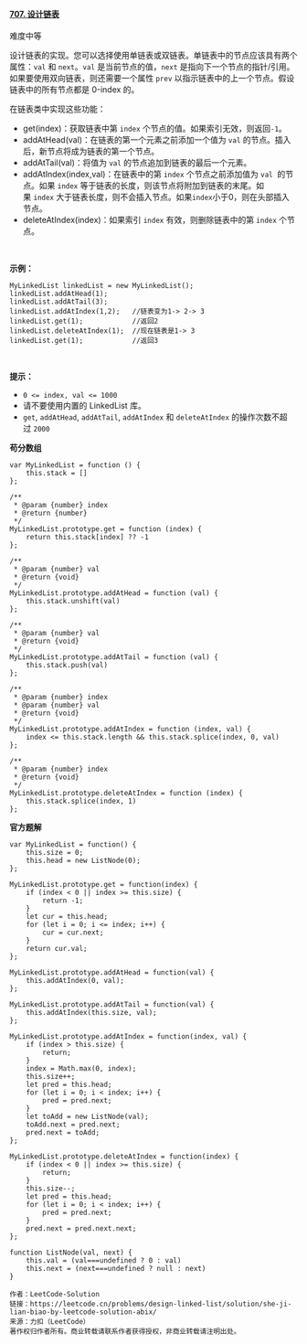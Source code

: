 #### [707. 设计链表](https://leetcode.cn/problems/design-linked-list/)

难度中等

设计链表的实现。您可以选择使用单链表或双链表。单链表中的节点应该具有两个属性：`val` 和 `next`。`val` 是当前节点的值，`next` 是指向下一个节点的指针/引用。如果要使用双向链表，则还需要一个属性 `prev` 以指示链表中的上一个节点。假设链表中的所有节点都是 0-index 的。

在链表类中实现这些功能：

-   get(index)：获取链表中第 `index` 个节点的值。如果索引无效，则返回`-1`。
-   addAtHead(val)：在链表的第一个元素之前添加一个值为 `val` 的节点。插入后，新节点将成为链表的第一个节点。
-   addAtTail(val)：将值为 `val` 的节点追加到链表的最后一个元素。
-   addAtIndex(index,val)：在链表中的第 `index` 个节点之前添加值为 `val`  的节点。如果 `index` 等于链表的长度，则该节点将附加到链表的末尾。如果 `index` 大于链表长度，则不会插入节点。如果`index`小于0，则在头部插入节点。
-   deleteAtIndex(index)：如果索引 `index` 有效，则删除链表中的第 `index` 个节点。

 

**示例：**

```
MyLinkedList linkedList = new MyLinkedList();
linkedList.addAtHead(1);
linkedList.addAtTail(3);
linkedList.addAtIndex(1,2);   //链表变为1-> 2-> 3
linkedList.get(1);            //返回2
linkedList.deleteAtIndex(1);  //现在链表是1-> 3
linkedList.get(1);            //返回3
```

 

**提示：**

-   `0 <= index, val <= 1000`
-   请不要使用内置的 LinkedList 库。
-   `get`, `addAtHead`, `addAtTail`, `addAtIndex` 和 `deleteAtIndex` 的操作次数不超过 `2000`

**苟分数组**
```
var MyLinkedList = function () {
    this.stack = []
};

/** 
 * @param {number} index
 * @return {number}
 */
MyLinkedList.prototype.get = function (index) {
    return this.stack[index] ?? -1
};

/** 
 * @param {number} val
 * @return {void}
 */
MyLinkedList.prototype.addAtHead = function (val) {
    this.stack.unshift(val)
};

/** 
 * @param {number} val
 * @return {void}
 */
MyLinkedList.prototype.addAtTail = function (val) {
    this.stack.push(val)
};

/** 
 * @param {number} index 
 * @param {number} val
 * @return {void}
 */
MyLinkedList.prototype.addAtIndex = function (index, val) {
    index <= this.stack.length && this.stack.splice(index, 0, val)
};

/** 
 * @param {number} index
 * @return {void}
 */
MyLinkedList.prototype.deleteAtIndex = function (index) {
    this.stack.splice(index, 1)
};
```

**官方题解**
```
var MyLinkedList = function() {
    this.size = 0;
    this.head = new ListNode(0);
};

MyLinkedList.prototype.get = function(index) {
    if (index < 0 || index >= this.size) {
        return -1;
    }
    let cur = this.head;
    for (let i = 0; i <= index; i++) {
        cur = cur.next;
    }
    return cur.val;
};

MyLinkedList.prototype.addAtHead = function(val) {
    this.addAtIndex(0, val);
};

MyLinkedList.prototype.addAtTail = function(val) {
    this.addAtIndex(this.size, val);
};

MyLinkedList.prototype.addAtIndex = function(index, val) {
    if (index > this.size) {
        return;
    }
    index = Math.max(0, index);
    this.size++;
    let pred = this.head;
    for (let i = 0; i < index; i++) {
        pred = pred.next;
    }
    let toAdd = new ListNode(val);
    toAdd.next = pred.next;
    pred.next = toAdd;
};

MyLinkedList.prototype.deleteAtIndex = function(index) {
    if (index < 0 || index >= this.size) {
        return;
    }
    this.size--;
    let pred = this.head;
    for (let i = 0; i < index; i++) {
        pred = pred.next;
    }
    pred.next = pred.next.next;
};

function ListNode(val, next) {
    this.val = (val===undefined ? 0 : val)
    this.next = (next===undefined ? null : next)
}

作者：LeetCode-Solution
链接：https://leetcode.cn/problems/design-linked-list/solution/she-ji-lian-biao-by-leetcode-solution-abix/
来源：力扣（LeetCode）
著作权归作者所有。商业转载请联系作者获得授权，非商业转载请注明出处。
```